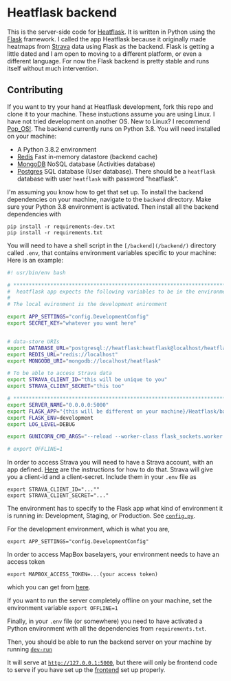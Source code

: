 # Heatflask backend
This is the server-side code for [Heatflask](https://www.heatflask.com ).  It is written in Python using the [Flask](https://flask.palletsprojects.com/en/1.1.x) framework.  I called the app Heatflask because it originally made heatmaps from [Strava](https://www.strava.com) data using Flask as the backend.  Flask is getting a little dated and I am open to moving to a different platform, or even a different language.  For now the Flask backend is pretty stable and runs itself without much intervention.

## Contributing
If you want to try your hand at Heatflask development, fork this repo and clone it to your machine.  These instuctions assume you are using Linux.  I have not tried development on another OS. New to Linux? I recommend [Pop_OS!](https://system76.com/pop). The backend currently runs on Python 3.8. You will need installed on your machine:
  * A Python 3.8.2 environment
  * [Redis](https://redis.io) Fast in-memory datastore (backend cache)
  * [MongoDB](https://www.mongodb.com) NoSQL database (Activities database)
  * [Postgres](https://www.postgresql.org) SQL database (User database).  There should be a `heatflask` database with user `heatflask` with password "heatflask".
  
I'm assuming you know how to get that set up. To install the backend dependencies on your machine, navigate to the `backend` directory.  Make sure your Python 3.8 environment is activated.  Then install all the backend dependencies with
```
pip install -r requirements-dev.txt
pip install -r requirements.txt
```

You will need to have a shell script in the `[/backend](/backend/)` directory called `.env`, that contains environment variables specific to your machine:
Here is an example:

```bash
#! usr/bin/env bash

# *************************************************************************
#  heatflask app expects the following variables to be in the environment
#
# The local evironment is the development enironment

export APP_SETTINGS="config.DevelopmentConfig"
export SECRET_KEY="whatever you want here"


# data-store URIs
export DATABASE_URL="postgresql://heatflask:heatflask@localhost/heatflask"
export REDIS_URL="redis://localhost"
export MONGODB_URI="mongodb://localhost/heatflask"

# To be able to access Strava data
export STRAVA_CLIENT_ID="this will be unique to you"
export STRAVA_CLIENT_SECRET="this too"

# ***************************************************************************
export SERVER_NAME="0.0.0.0:5000"
export FLASK_APP="{this will be different on your machine}/Heatflask/backend/heatflask/wsgi.py"
export FLASK_ENV=development
export LOG_LEVEL=DEBUG

export GUNICORN_CMD_ARGS="--reload --worker-class flask_sockets.worker --log-level=debug --bind '0.0.0.0:5000'"

# export OFFLINE=1
```

In order to access Strava you will need to have a Strava account, with an app defined.  [Here](https://developers.strava.com/docs/getting-started/) are the instructions for how to do that.  Strava will give you a client-id and a client-secret.  Include them in your `.env` file as 

```
export STRAVA_CLIENT_ID="...""
export STRAVA_CLIENT_SECRET="..."
```  

The environment has to specify to the Flask app what kind of environment it is running in: Development, Staging, or Production. See [`config.py`](/backend/config.py).

For the development environment, which is what you are, 
```
export APP_SETTINGS="config.DevelopmentConfig"
```

In order to access MapBox baselayers, your environment needs to have an access token
```
export MAPBOX_ACCESS_TOKEN=...(your access token)
```
which you can get from [here](https://docs.mapbox.com/help/how-mapbox-works/access-tokens).


If you want to run the server completely offline on your machine, set the environment variable
`export OFFLINE=1`


Finally, in your `.env` file (or somewhere) you need to have activated a Python environment with all the dependencies from `requirements.txt`.


Then, you should be able to run the backend server on your machine by running [`dev-run`](/backend/dev-run)

It will serve at [`http://127.0.0.1:5000`](http://127.0.0.1:5000), but there will only be frontend code to serve if you have set up the [frontend](/frontend/) set up properly.



